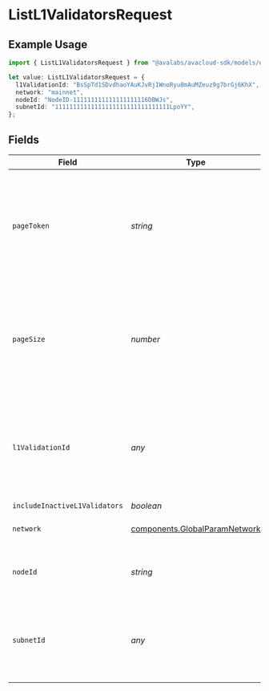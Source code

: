 # ListL1ValidatorsRequest

## Example Usage

```typescript
import { ListL1ValidatorsRequest } from "@avalabs/avacloud-sdk/models/operations";

let value: ListL1ValidatorsRequest = {
  l1ValidationId: "BsSpTd1SDvdhaoYAuKJvRj1WnoRyu8mAuMZeuz9g7brGj6KhX",
  network: "mainnet",
  nodeId: "NodeID-111111111111111111116DBWJs",
  subnetId: "11111111111111111111111111111111LpoYY",
};
```

## Fields

| Field                                                                                                    | Type                                                                                                     | Required                                                                                                 | Description                                                                                              | Example                                                                                                  |
| -------------------------------------------------------------------------------------------------------- | -------------------------------------------------------------------------------------------------------- | -------------------------------------------------------------------------------------------------------- | -------------------------------------------------------------------------------------------------------- | -------------------------------------------------------------------------------------------------------- |
| `pageToken`                                                                                              | *string*                                                                                                 | :heavy_minus_sign:                                                                                       | A page token, received from a previous list call. Provide this to retrieve the subsequent page.          |                                                                                                          |
| `pageSize`                                                                                               | *number*                                                                                                 | :heavy_minus_sign:                                                                                       | The maximum number of items to return. The minimum page size is 1. The maximum pageSize is 100.          | 10                                                                                                       |
| `l1ValidationId`                                                                                         | *any*                                                                                                    | :heavy_minus_sign:                                                                                       | The L1 Validator's validation ID to filter by. If not provided, then all L1 Validators will be returned. | BsSpTd1SDvdhaoYAuKJvRj1WnoRyu8mAuMZeuz9g7brGj6KhX                                                        |
| `includeInactiveL1Validators`                                                                            | *boolean*                                                                                                | :heavy_minus_sign:                                                                                       | N/A                                                                                                      |                                                                                                          |
| `network`                                                                                                | [components.GlobalParamNetwork](../../models/components/globalparamnetwork.md)                           | :heavy_minus_sign:                                                                                       | Either mainnet or testnet/fuji.                                                                          | mainnet                                                                                                  |
| `nodeId`                                                                                                 | *string*                                                                                                 | :heavy_minus_sign:                                                                                       | A valid node ID in format 'NodeID-HASH'.                                                                 | NodeID-111111111111111111116DBWJs                                                                        |
| `subnetId`                                                                                               | *any*                                                                                                    | :heavy_minus_sign:                                                                                       | The subnet ID to filter by. If not provided, then all subnets will be returned.                          | 11111111111111111111111111111111LpoYY                                                                    |